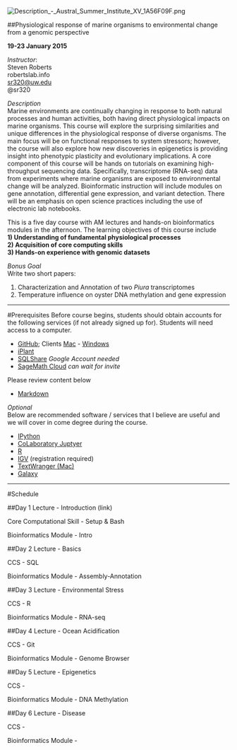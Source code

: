 
<img src="http://eagle.fish.washington.edu/cnidarian/skitch/Description_-_Austral_Summer_Institute_XV_1A56F09F.png" alt="Description_-_Austral_Summer_Institute_XV_1A56F09F.png"/>

##Physiological response of marine organisms to environmental change from a genomic perspective

**19-23 January 2015**


_Instructor_:      
Steven Roberts     
robertslab.info     
sr320@uw.edu     
@sr320

_Description_   
Marine environments are continually changing in response to both natural processes and human activities, both having direct physiological impacts on marine organisms. This course will explore the surprising similarities and unique differences in the physiological response of diverse organisms. The main focus will be on functional responses to system stressors; however, the course will also explore how new discoveries in epigenetics is providing insight into phenotypic plasticity and evolutionary implications. A core component of this course will be hands on tutorials on examining high-throughput sequencing data. Specifically, transcriptome (RNA-seq) data from experiments where marine organisms are exposed to environmental change will be analyzed. Bioinformatic instruction will include modules on gene annotation, differential gene expression, and variant detection. There will be an emphasis on open science practices including the use of electronic lab notebooks. 


This is a five day course with AM lectures and hands-on bioinformatics modules in the afternoon. The learning objectives of this course include    
**1) Understanding of fundamental physiological processes    
2) Acquisition of core computing skills    
3) Hands-on experience with genomic datasets**

*Bonus Goal*    
Write two short papers:   
1) Characterization and Annotation of two _Piura_ transcriptomes    
2) Temperature influence on oyster DNA methylation and gene expression

---

#Prerequisites
Before course begins, students should obtain accounts for the following services (if not already signed up for). Students will need access to a computer.

* [GitHub](https://github.com); Clients [Mac](https://mac.github.com) - [Windows](https://windows.github.com)
* [iPlant](http://www.iplantcollaborative.org)
* [SQLShare](https://sqlshare.escience.washington.edu) _Google Account needed_
* [SageMath Cloud](https://cloud.sagemath.com) _can wait for invite_


Please review content below

* [Markdown](https://help.github.com/articles/markdown-basics/)



_Optional_     
Below are recommended software / services that I believe are useful and we will cover in come degree during the course.

* [IPython](http://ipython.org)
* [CoLaboratory Juptyer](http://colaboratory.jupyter.org/welcome/)
* [R](http://www.r-project.org)
* [IGV](http://www.broadinstitute.org/igv/) (registration required)
* [TextWranger (Mac)](http://www.barebones.com/products/textwrangler/)
* [Galaxy](https://usegalaxy.org)

---

#Schedule

##Day 1
Lecture - Introduction (link)

Core Computational Skill - Setup & Bash

Bioinformatics Module - Intro 

##Day 2
Lecture - Basics

CCS - SQL

Bioinformatics Module - Assembly-Annotation

##Day 3
Lecture - Environmental Stress

CCS - R

Bioinformatics Module - RNA-seq

##Day 4
Lecture - Ocean Acidification

CCS - Git

Bioinformatics Module - Genome Browser

##Day 5
Lecture - Epigenetics

CCS - 

Bioinformatics Module - DNA Methylation

##Day 6
Lecture - Disease 

CCS - 

Bioinformatics Module - 

